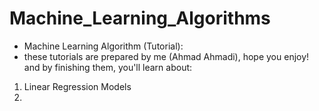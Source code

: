 # Machine_Learning_Algorithms
- Machine Learning Algorithm (Tutorial): 
- these tutorials are prepared by me (Ahmad Ahmadi), hope you enjoy! and by finishing them, you'll learn about:
1) Linear Regression Models
2) 
